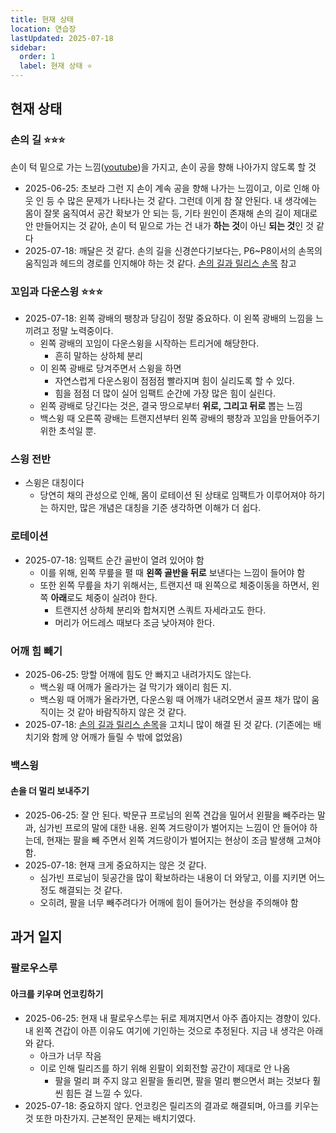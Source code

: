 ```yaml
---
title: 현재 상태
location: 연습장
lastUpdated: 2025-07-18
sidebar:
  order: 1
  label: 현재 상태 ⭐
---
```


## 현재 상태

### 손의 길 ⭐️️️⭐️⭐️

손이 턱 밑으로 가는 느낌([youtube](https://www.youtube.com/watch?v=mFJjUQYyAbI&t=1m57s))을 가지고, 손이 공을 향해 나아가지 않도록 할 것

- 2025-06-25: 초보라 그런 지 손이 계속 공을 향해 나가는 느낌이고, 이로 인해 아웃 인 등 수 많은 문제가 나타나는 것 같다. 그런데 이게 참 잘 안된다. 내 생각에는 몸이 잘못 움직여서 공간 확보가 안 되는 등, 기타 원인이 존재해 손의 길이 제대로 안 만들어지는 것 같아, 손이 턱 밑으로 가는 건 내가 **하는 것**이 아닌 **되는 것**인 것 같다
- 2025-07-18: 깨달은 것 같다. 손의 길을 신경쓴다기보다는, P6~P8이서의 손목의 움직임과 헤드의 경로를 인지해야 하는 것 같다. [손의 길과 릴리스 손목](/swing/hand-movement) 참고

### 꼬임과 다운스윙 ⭐️⭐️⭐️

- 2025-07-18: 왼쪽 광배의 팽창과 당김이 정말 중요하다. 이 왼쪽 광배의 느낌을 느끼려고 정말 노력중이다.
  - 왼쪽 광배의 꼬임이 다운스윙을 시작하는 트리거에 해당한다.
    - 흔히 말하는 상하체 분리
  - 이 왼쪽 광배로 당겨주면서 스윙을 하면
    - 자연스럽게 다운스윙이 점점점 빨라지며 힘이 실리도록 할 수 있다.
    - 힘을 점점 더 많이 실어 임팩트 순간에 가장 많은 힘이 실린다.
  - 왼쪽 광배로 당긴다는 것은, 결국 땅으로부터 **위로, 그리고 뒤로** 뽑는 느낌
  - 백스윙 때 오른쪽 광배는 트랜지션부터 왼쪽 광배의 팽창과 꼬임을 만들어주기 위한 초석일 뿐.

### 스윙 전반

- 스윙은 대칭이다
  - 당연히 채의 관성으로 인해, 몸이 로테이션 된 상태로 임팩트가 이루어져야 하기는 하지만, 많은 개념은 대칭을 기준 생각하면 이해가 더 쉽다.

### 로테이션

- 2025-07-18: 임팩트 순간 골반이 열려 있어야 함
  - 이를 위해, 왼쪽 무릎을 펼 때 **왼쪽 골반을 뒤로** 보낸다는 느낌이 들어야 함
  - 또한 왼쪽 무릎을 차기 위해서는, 트랜지션 때 왼쪽으로 체중이동을 하면서, 왼쪽 **아래**로도 체중이 실려야 한다.
    - 트랜지션 상하체 분리와 합쳐지면 스쿼트 자세라고도 한다.
    - 머리가 어드레스 때보다 조금 낮아져야 한다.

### 어깨 힘 빼기

- 2025-06-25: 망할 어깨에 힘도 안 빠지고 내려가지도 않는다.
  - 백스윙 때 어깨가 올라가는 걸 막기가 왜이리 힘든 지.
  - 백스윙 때 어깨가 올라가면, 다운스윙 때 어깨가 내려오면서 골프 채가 많이 움직이는 것 같아 바람직하지 않은 것 같다.
- 2025-07-18: [손의 길과 릴리스 손목](/swing/hand-movement)을 고치니 많이 해결 된 것 같다. (기존에는 배치기와 함께 양 어깨가 들릴 수 밖에 없었음)

### 백스윙

#### 손을 더 멀리 보내주기

- 2025-06-25: 잘 안 된다. 박문규 프로님의 왼쪽 견갑을 밀어서 왼팔을 빼주라는 말과, 심가빈 프로의 말에 대한 내용. 왼쪽 겨드랑이가 벌어지는 느낌이 안 들어야 하는데, 현재는 팔을 빼 주면서 왼쪽 겨드랑이가 벌어지는 현상이 조금 발생해 고쳐야 함.
- 2025-07-18: 현재 크게 중요하지는 않은 것 같다.
  - 심가빈 프로님이 뒷공간을 많이 확보하라는 내용이 더 와닿고, 이를 지키면 어느정도 해결되는 것 같다.
  - 오히려, 팔을 너무 빼주려다가 어깨에 힘이 들어가는 현상을 주의해야 함

## 과거 일지

### 팔로우스루

#### 아크를 키우며 언코킹하기

- 2025-06-25: 현재 내 팔로우스루는 뒤로 제껴지면서 아주 좁아지는 경향이 있다. 내 왼쪽 견갑이 아픈 이유도 여기에 기인하는 것으로 추정된다. 지금 내 생각은 아래와 같다.
  - 아크가 너무 작음
  - 이로 인해 릴리즈를 하기 위해 왼팔이 외회전할 공간이 제대로 안 나옴
    - 팔을 멀리 펴 주지 않고 왼팔을 돌리면, 팔을 멀리 뻗으면서 펴는 것보다 훨씬 힘든 걸 느낄 수 있다.
- 2025-07-18: 중요하지 않다. 언코킹은 릴리즈의 결과로 해결되며, 아크를 키우는 것 또한 마찬가지. 근본적인 문제는 배치기였다.
